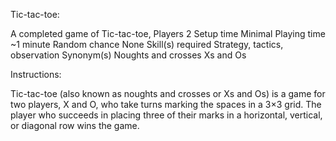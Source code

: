 
Tic-tac-toe:

A completed game of Tic-tac-toe,
Players	2
Setup time	Minimal
Playing time	~1 minute
Random chance	None
Skill(s) required	Strategy, tactics, observation
Synonym(s)	Noughts and crosses
Xs and Os

Instructions:

Tic-tac-toe (also known as noughts and crosses or Xs and Os) is a game for two players, X and O, who take turns marking the spaces in a 3×3 grid. The player who succeeds in placing three of their marks in a horizontal, vertical, or diagonal row wins the game.
